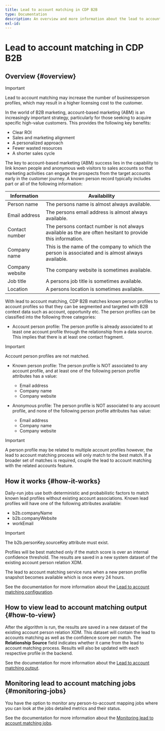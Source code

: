 ```yaml
---
title: Lead to account matching in CDP B2B
type: Documentation
description: An overview and more information about the lead to account matching feature in Experience Platform CDP B2B.
exl-id: 
---
```


# Lead to account matching in CDP B2B

## Overview {#overview}

>[!IMPORTANT]
>
> Lead to account matching may increase the number of businessperson profiles, which may result in a higher licensing cost to the customer.

In the world of B2B marketing, account-based marketing (ABM) is an increasingly important strategy, particularly for those seeking to acquire specific high-value customers. This provides the following key benefits: 

- Clear ROI 
- Sales and marketing alignment 
- A personalized approach 
- Fewer wasted resources 
- A shorter sales cycle

The key to account-based marketing (ABM) success lies in the capability to link known people and anonymous web visitors to sales accounts so that marketing activities can engage the prospects from the target accounts early in the customer journey. A known person record typically includes part or all of the following information:

| Information | Availability |
|---|---|
| Person name | The persons name is almost always available. |
| Email address | The persons email address is almost always available. |
| Contact number | The persons contact number is not always available as the are often hesitant to provide this information. |
| Company name | This is the name of the company to which the person is associated and is almost always available. |
| Company website | The company website is sometimes available. |
| Job title | A persons job title is sometimes available. |
| Location | A persons location is sometimes available. |

With lead to account matching, CDP B2B matches known person profiles to account profiles so that they can be segmented and targeted with B2B context data such as account, opportunity etc. The person profiles can be classified into the following three categories:

- Account person profile: The person profile is already associated to at least one account profile through the relationship from a data source. This implies that there is at least one contact fragment. 

>[!IMPORTANT]
>
> Account person profiles are not matched.

- Known person profile: The person profile is NOT associated to any account profile, and at least one of the following person profile attributes has a value:

    - Email address
    - Company name
    - Company website

- Anonymous profile: The person profile is NOT associated to any account profile, and none of the following person profile attributes has value:
  
    - Email address
    - Company name
    - Company website

>[!IMPORTANT]
>
> A person profile may be related to multiple account profiles however, the lead to account matching process will only match to the best match. If a broader set of matches is required, couple the lead to account matching with the related accounts feature.

## How it works {#how-it-works}

Daily-run jobs use both deterministic and probabilistic factors to match known lead profiles without existing account associations. Known lead profiles will have one of the following attributes available:

- b2b.companyName
- b2b.companyWebsite
- workEmail

>[!IMPORTANT]
>
> The b2b.personKey.sourceKey attribute must exist.

Profiles will be best matched only if the match score is over an internal confidence threshold. The results are saved in a new system dataset of the existing account person relation XDM. 

The lead to account matching service runs when a new person profile snapshot becomes available which is once every 24 hours.

See the documentation for more information about the [Lead to account matching configuration](/).

## How to view lead to account matching output {#how-to-view}

After the algorithm is run, the results are saved in a new dataset of the existing account person relation XDM. This dataset will contain the lead to accounts matching as well as the confidence score per match. The **Relationship Source** field indicates whether it came from the lead to account matching process. Results will also be updated with each respective profile in the backend. 
  
See the documentation for more information about the [Lead to account matching output](/).

## Monitoring lead to account matching jobs {#monitoring-jobs}

You have the option to monitor any person-to-account mapping jobs where you can look at the jobs detailed metrics and their status.

See the documentation for more information about the [Monitoring lead to account matching jobs](/).

